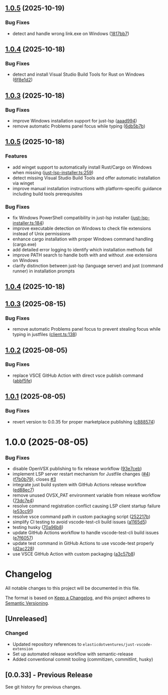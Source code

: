 ## [1.0.5](https://github.com/elasticdotventures/just-vscode-extension/compare/v1.0.4...v1.0.5) (2025-10-19)


### Bug Fixes

* detect and handle wrong link.exe on Windows ([1817bb7](https://github.com/elasticdotventures/just-vscode-extension/commit/1817bb77e04f4f88eab7fefc9a0287b8bc8ebf77))

## [1.0.4](https://github.com/elasticdotventures/just-vscode-extension/compare/v1.0.3...v1.0.4) (2025-10-18)


### Bug Fixes

* detect and install Visual Studio Build Tools for Rust on Windows ([6f8e1d2](https://github.com/elasticdotventures/just-vscode-extension/commit/6f8e1d2392fe17a0de825fd8a2adc0ffffaf174f))

## [1.0.3](https://github.com/elasticdotventures/just-vscode-extension/compare/v1.0.2...v1.0.3) (2025-10-18)


### Bug Fixes

* improve Windows installation support for just-lsp ([aaad994](https://github.com/elasticdotventures/just-vscode-extension/commit/aaad99480cf008a3eb3ead4474263500c36dcfae))
* remove automatic Problems panel focus while typing ([6db5b7b](https://github.com/elasticdotventures/just-vscode-extension/commit/6db5b7b09fe42e0a298f1a21a22c7b8c15a39202))

## [1.0.5](https://github.com/elasticdotventures/just-vscode-extension/compare/v1.0.4...v1.0.5) (2025-10-18)

### Features

- add winget support to automatically install Rust/Cargo on Windows when missing ([just-lsp-installer.ts:259](https://github.com/elasticdotventures/just-vscode-extension/blob/main/src/just-lsp-installer.ts#L259))
- detect missing Visual Studio Build Tools and offer automatic installation via winget
- improve manual installation instructions with platform-specific guidance including build tools prerequisites

### Bug Fixes

- fix Windows PowerShell compatibility in just-lsp installer ([just-lsp-installer.ts:184](https://github.com/elasticdotventures/just-vscode-extension/blob/main/src/just-lsp-installer.ts#L184))
- improve executable detection on Windows to check file extensions instead of Unix permissions
- enhance cargo installation with proper Windows command handling (cargo.exe)
- add detailed error logging to identify which installation methods fail
- improve PATH search to handle both with and without .exe extensions on Windows
- clarify distinction between just-lsp (language server) and just (command runner) in installation prompts

## [1.0.4](https://github.com/elasticdotventures/just-vscode-extension/compare/v1.0.3...v1.0.4) (2025-10-18)

## [1.0.3](https://github.com/elasticdotventures/just-vscode-extension/compare/v1.0.2...v1.0.3) (2025-08-15)

### Bug Fixes

- remove automatic Problems panel focus to prevent stealing focus while typing in justfiles ([client.ts:138](https://github.com/elasticdotventures/just-vscode-extension/blob/main/src/client.ts#L138))

## [1.0.2](https://github.com/elasticdotventures/just-vscode-extension/compare/v1.0.1...v1.0.2) (2025-08-05)

### Bug Fixes

* replace VSCE GitHub Action with direct vsce publish command ([abbf5fe](https://github.com/elasticdotventures/just-vscode-extension/commit/abbf5febb96bb066c7152a6c6eee9a1f855a348a))

## [1.0.1](https://github.com/elasticdotventures/just-vscode-extension/compare/v1.0.0...v1.0.1) (2025-08-05)

### Bug Fixes

- revert version to 0.0.35 for proper marketplace publishing ([c888574](https://github.com/elasticdotventures/just-vscode-extension/commit/c888574e724e07019e2a441925943d8962bb0b49))

# 1.0.0 (2025-08-05)

### Bug Fixes

- disable OpenVSX publishing to fix release workflow ([93e7ceb](https://github.com/elasticdotventures/just-vscode-extension/commit/93e7ceb517771622476908bd3f0577a400074920))
- implement LSP server restart mechanism for Justfile changes ([#4](https://github.com/elasticdotventures/just-vscode-extension/issues/4)) ([f7b0b79](https://github.com/elasticdotventures/just-vscode-extension/commit/f7b0b7957129d72b2bbe06c40b8d7d5a9efabb72)), closes [#3](https://github.com/elasticdotventures/just-vscode-extension/issues/3)
- integrate just build system with GitHub Actions release workflow ([ed88ec7](https://github.com/elasticdotventures/just-vscode-extension/commit/ed88ec72797946637e79add37afcc4e34e9c6b7c))
- remove unused OVSX_PAT environment variable from release workflow ([73dc7e4](https://github.com/elasticdotventures/just-vscode-extension/commit/73dc7e48ff11c3d2483e9b952ade8d35c75c2d1d))
- resolve command registration conflict causing LSP client startup failure ([e53cc91](https://github.com/elasticdotventures/just-vscode-extension/commit/e53cc91abf0b355638734560bc8df53d09a59307))
- resolve vsce command path in custom packaging script ([252217b](https://github.com/elasticdotventures/just-vscode-extension/commit/252217b93933123a5bb3462d355b33021a0ba070))
- simplify CI testing to avoid vscode-test-cli build issues ([a1165d5](https://github.com/elasticdotventures/just-vscode-extension/commit/a1165d53f3d436a628879988c0c22a2ca874da78))
- testing husky ([70a96b8](https://github.com/elasticdotventures/just-vscode-extension/commit/70a96b8514ccf51e7ab0de4dddc69103d0246048))
- update GitHub Actions workflow to handle vscode-test-cli build issues ([e7f6057](https://github.com/elasticdotventures/just-vscode-extension/commit/e7f6057a2dc420859d5341b8b76e1aa7ed0b8cae))
- update test command in GitHub Actions to use vscode-test properly ([d2ac228](https://github.com/elasticdotventures/just-vscode-extension/commit/d2ac22865d083eacc596e88bd2b10172e6d3a364))
- use VSCE GitHub Action with custom packaging ([a3c57b8](https://github.com/elasticdotventures/just-vscode-extension/commit/a3c57b81eb233bdaf17db8848cb4b92de113878a))

# Changelog

All notable changes to this project will be documented in this file.

The format is based on [Keep a Changelog](https://keepachangelog.com/en/1.0.0/),
and this project adheres to [Semantic Versioning](https://semver.org/spec/v2.0.0.html).

## [Unreleased]

### Changed

- Updated repository references to `elasticdotventures/just-vscode-extension`
- Set up automated release workflow with semantic-release
- Added conventional commit tooling (commitizen, commitlint, husky)

## [0.0.33] - Previous Release

See git history for previous changes.
